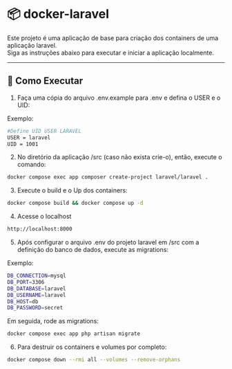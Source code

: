 # 📦 docker-laravel

Este projeto é uma aplicação de base para criação dos containers de uma aplicação laravel.  
Siga as instruções abaixo para executar e iniciar a aplicação localmente.

---

## 🚀 Como Executar

1. Faça uma cópia do arquivo .env.example para .env e defina o USER e o UID:

Exemplo:

```bash
#Define UID USER LARAVEL
USER = laravel
UID = 1001
```


2. No diretório da aplicação /src (caso não exista crie-o), então, execute o comando:

```bash
docker compose exec app composer create-project laravel/laravel .
```

3. Execute o build e o Up dos containers:
```bash
docker compose build && docker compose up -d
```

4. Acesse o localhost
```bash
http://localhost:8000
```

5. Após configurar o arquivo .env do projeto laravel em /src com a definição do banco de dados, execute as migrations:

Exemplo:

```bash
DB_CONNECTION=mysql
DB_PORT=3306
DB_DATABASE=laravel
DB_USERNAME=laravel
DB_HOST=db
DB_PASSWORD=secret
```

Em seguida, rode as migrations:

```bash
docker compose exec app php artisan migrate
```

6. Para destruir os containers e volumes por completo:
```bash
docker compose down --rmi all --volumes --remove-orphans
```

